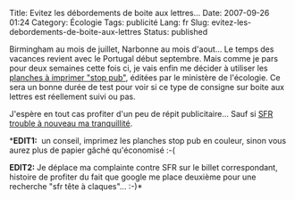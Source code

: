 Title: Evitez les débordements de boite aux lettres...
Date: 2007-09-26 01:24
Category: Écologie
Tags: publicité
Lang: fr
Slug: evitez-les-debordements-de-boite-aux-lettres
Status: published

Birmingham au mois de juillet, Narbonne au mois d'aout... Le temps des vacances
revient avec le Portugal début septembre. Mais comme je pars pour deux semaines
cette fois ci, je vais enfin me décider à utiliser les [planches à imprimer
"stop pub"](http://www.environnement.gouv.fr/rubrique.php3?id_rubrique=1165),
éditées par le ministère de l'écologie. Ce sera un bonne durée de test pour
voir si ce type de consigne sur boite aux lettres est réellement suivi ou pas.

J'espère en tout cas profiter d'un peu de répit publicitaire... Sauf si [SFR
trouble à nouveau ma
tranquillité](/post/2007/08/21/SFR%3A-Tete-a-claques-ca-cest-sur).

***EDIT1:**  un conseil, imprimez les planches stop pub en couleur, sinon vous
aurez plus de papier gâché qu'économisé :-(

**EDIT2:** Je déplace ma complainte contre SFR sur le billet correspondant,
histoire de profiter du fait que google me place deuxième pour une recherche
"sfr tête à claques"... :-)*
